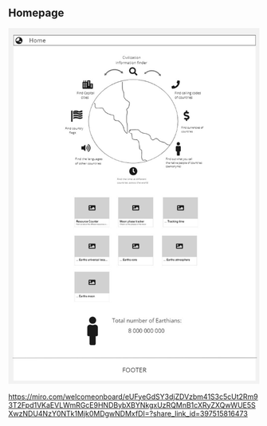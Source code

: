 ## Homepage
![Homepage](plan/Page%20Images/HomePage.jpg)

https://miro.com/welcomeonboard/eUFyeGdSY3djZDVzbm41S3c5cUt2Rm93T2Fpd1VKaEVLWmRGcE9HNDBybXBYNkgxUzRQMnB1cXRyZXQwWUE5SXwzNDU4NzY0NTk1Mjk0MDgwNDMxfDI=?share_link_id=397515816473